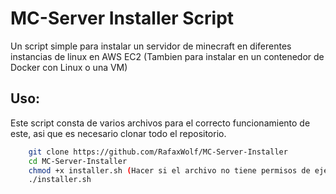 # MC-Server Installer Script
Un script simple para instalar un servidor de minecraft en diferentes instancias de linux en AWS EC2 (Tambien para instalar en un contenedor de Docker con Linux o una VM)

## Uso:
Este script consta de varios archivos para el correcto funcionamiento de este, asi que es necesario clonar todo el repositorio.

```bash
    git clone https://github.com/RafaxWolf/MC-Server-Installer
    cd MC-Server-Installer
    chmod +x installer.sh (Hacer si el archivo no tiene permisos de ejecucion.)
    ./installer.sh
```